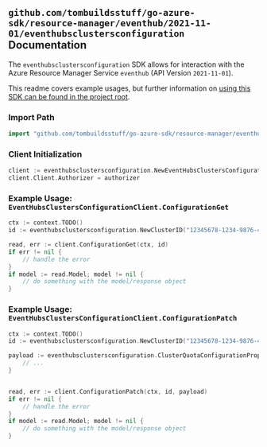 
## `github.com/tombuildsstuff/go-azure-sdk/resource-manager/eventhub/2021-11-01/eventhubsclustersconfiguration` Documentation

The `eventhubsclustersconfiguration` SDK allows for interaction with the Azure Resource Manager Service `eventhub` (API Version `2021-11-01`).

This readme covers example usages, but further information on [using this SDK can be found in the project root](https://github.com/tombuildsstuff/go-azure-sdk/tree/main/docs).

### Import Path

```go
import "github.com/tombuildsstuff/go-azure-sdk/resource-manager/eventhub/2021-11-01/eventhubsclustersconfiguration"
```


### Client Initialization

```go
client := eventhubsclustersconfiguration.NewEventHubsClustersConfigurationClientWithBaseURI("https://management.azure.com")
client.Client.Authorizer = authorizer
```


### Example Usage: `EventHubsClustersConfigurationClient.ConfigurationGet`

```go
ctx := context.TODO()
id := eventhubsclustersconfiguration.NewClusterID("12345678-1234-9876-4563-123456789012", "example-resource-group", "clusterValue")

read, err := client.ConfigurationGet(ctx, id)
if err != nil {
	// handle the error
}
if model := read.Model; model != nil {
	// do something with the model/response object
}
```


### Example Usage: `EventHubsClustersConfigurationClient.ConfigurationPatch`

```go
ctx := context.TODO()
id := eventhubsclustersconfiguration.NewClusterID("12345678-1234-9876-4563-123456789012", "example-resource-group", "clusterValue")

payload := eventhubsclustersconfiguration.ClusterQuotaConfigurationProperties{
	// ...
}


read, err := client.ConfigurationPatch(ctx, id, payload)
if err != nil {
	// handle the error
}
if model := read.Model; model != nil {
	// do something with the model/response object
}
```
